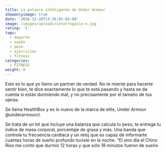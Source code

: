 ```yaml
---
title: La pulsera inteligente de Under Armour
showonlyimage: true
date: '2016-12-20T13:36:01-03:00'
image: /images/uploads/interrogacio-n.jpg
rating: '1'
tags:
  - deporte
  - sueño
  - peso
  - ejercicios
  - fitness
categories:
  - FITNESS
weight: 0
---
```

Esto es lo que yo llamo un partner de verdad. No te miente para hacerte sentir bien, te dice exactamente lo que te está pasando y hasta se da cuenta si estás durmiendo mal, y no precisamente por el tamaño de tus ojeras.

<!--more-->

Se llama HealthBox y es lo nuevo de la marca de elite, Under Armour @underarmourcl.



Se trata de un kit que incluye una balanza que calcula tu peso, te entrega tu índice de masa corporal, porcentaje de grasa y más. Una banda que controla tu frecuencia cardiaca y un reloj que es capaz de informarte cuántas horas de sueño profundo tuviste en la noche. “El otro día el Chino Ríos me contó que durmió 12 horas y que sólo 18 minutos fueron de sueño
